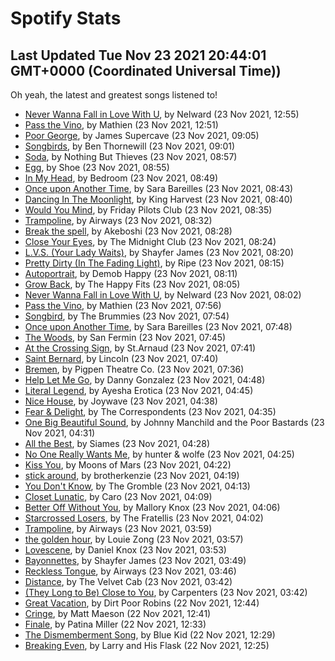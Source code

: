 
# Spotify Stats
## Last Updated Tue Nov 23 2021 20:44:01 GMT+0000 (Coordinated Universal Time))

Oh yeah, the latest and greatest songs listened to!

- [Never Wanna Fall in Love With U](https://www.last.fm/music/Nelward/_/Never+Wanna+Fall+in+Love+With+U), by Nelward (23 Nov 2021, 12:55)
- [Pass the Vino](https://www.last.fm/music/Mathien/_/Pass+the+Vino), by Mathien (23 Nov 2021, 12:51)
- [Poor George](https://www.last.fm/music/James+Supercave/_/Poor+George), by James Supercave (23 Nov 2021, 09:05)
- [Songbirds](https://www.last.fm/music/Ben+Thornewill/_/Songbirds), by Ben Thornewill (23 Nov 2021, 09:01)
- [Soda](https://www.last.fm/music/Nothing+But+Thieves/_/Soda), by Nothing But Thieves (23 Nov 2021, 08:57)
- [Egg](https://www.last.fm/music/Shoe/_/Egg), by Shoe (23 Nov 2021, 08:55)
- [In My Head](https://www.last.fm/music/Bedroom/_/In+My+Head), by Bedroom (23 Nov 2021, 08:49)
- [Once upon Another Time](https://www.last.fm/music/Sara+Bareilles/_/Once+upon+Another+Time), by Sara Bareilles (23 Nov 2021, 08:43)
- [Dancing In The Moonlight](https://www.last.fm/music/King+Harvest/_/Dancing+In+The+Moonlight), by King Harvest (23 Nov 2021, 08:40)
- [Would You Mind](https://www.last.fm/music/Friday+Pilots+Club/_/Would+You+Mind), by Friday Pilots Club (23 Nov 2021, 08:35)
- [Trampoline](https://www.last.fm/music/Airways/_/Trampoline), by Airways (23 Nov 2021, 08:32)
- [Break the spell](https://www.last.fm/music/Akeboshi/_/Break+the+spell), by Akeboshi (23 Nov 2021, 08:28)
- [Close Your Eyes](https://www.last.fm/music/The+Midnight+Club/_/Close+Your+Eyes), by The Midnight Club (23 Nov 2021, 08:24)
- [L.V.S. (Your Lady Waits)](https://www.last.fm/music/Shayfer+James/_/L.V.S.+(Your+Lady+Waits)), by Shayfer James (23 Nov 2021, 08:20)
- [Pretty Dirty (In The Fading Light)](https://www.last.fm/music/Ripe/_/Pretty+Dirty+(In+The+Fading+Light)), by Ripe (23 Nov 2021, 08:15)
- [Autoportrait](https://www.last.fm/music/Demob+Happy/_/Autoportrait), by Demob Happy (23 Nov 2021, 08:11)
- [Grow Back](https://www.last.fm/music/The+Happy+Fits/_/Grow+Back), by The Happy Fits (23 Nov 2021, 08:05)
- [Never Wanna Fall in Love With U](https://www.last.fm/music/Nelward/_/Never+Wanna+Fall+in+Love+With+U), by Nelward (23 Nov 2021, 08:02)
- [Pass the Vino](https://www.last.fm/music/Mathien/_/Pass+the+Vino), by Mathien (23 Nov 2021, 07:56)
- [Songbird](https://www.last.fm/music/The+Brummies/_/Songbird), by The Brummies (23 Nov 2021, 07:54)
- [Once upon Another Time](https://www.last.fm/music/Sara+Bareilles/_/Once+upon+Another+Time), by Sara Bareilles (23 Nov 2021, 07:48)
- [The Woods](https://www.last.fm/music/San+Fermin/_/The+Woods), by San Fermin (23 Nov 2021, 07:45)
- [At the Crossing Sign](https://www.last.fm/music/St.Arnaud/_/At+the+Crossing+Sign), by St.Arnaud (23 Nov 2021, 07:41)
- [Saint Bernard](https://www.last.fm/music/Lincoln/_/Saint+Bernard), by Lincoln (23 Nov 2021, 07:40)
- [Bremen](https://www.last.fm/music/Pigpen+Theatre+Co./_/Bremen), by Pigpen Theatre Co. (23 Nov 2021, 07:36)
- [Help Let Me Go](https://www.last.fm/music/Danny+Gonzalez/_/Help+Let+Me+Go), by Danny Gonzalez (23 Nov 2021, 04:48)
- [Literal Legend](https://www.last.fm/music/Ayesha+Erotica/_/Literal+Legend), by Ayesha Erotica (23 Nov 2021, 04:45)
- [Nice House](https://www.last.fm/music/Joywave/_/Nice+House), by Joywave (23 Nov 2021, 04:38)
- [Fear & Delight](https://www.last.fm/music/The+Correspondents/_/Fear+&+Delight), by The Correspondents (23 Nov 2021, 04:35)
- [One Big Beautiful Sound](https://www.last.fm/music/Johnny+Manchild+and+the+Poor+Bastards/_/One+Big+Beautiful+Sound), by Johnny Manchild and the Poor Bastards (23 Nov 2021, 04:31)
- [All the Best](https://www.last.fm/music/Siames/_/All+the+Best), by Siames (23 Nov 2021, 04:28)
- [No One Really Wants Me](https://www.last.fm/music/hunter+&+wolfe/_/No+One+Really+Wants+Me), by hunter & wolfe (23 Nov 2021, 04:25)
- [Kiss You](https://www.last.fm/music/Moons+of+Mars/_/Kiss+You), by Moons of Mars (23 Nov 2021, 04:22)
- [stick around](https://www.last.fm/music/brotherkenzie/_/stick+around), by brotherkenzie (23 Nov 2021, 04:19)
- [You Don't Know](https://www.last.fm/music/The+Gromble/_/You+Don%27t+Know), by The Gromble (23 Nov 2021, 04:13)
- [Closet Lunatic](https://www.last.fm/music/Caro/_/Closet+Lunatic), by Caro (23 Nov 2021, 04:09)
- [Better Off Without You](https://www.last.fm/music/Mallory+Knox/_/Better+Off+Without+You), by Mallory Knox (23 Nov 2021, 04:06)
- [Starcrossed Losers](https://www.last.fm/music/The+Fratellis/_/Starcrossed+Losers), by The Fratellis (23 Nov 2021, 04:02)
- [Trampoline](https://www.last.fm/music/Airways/_/Trampoline), by Airways (23 Nov 2021, 03:59)
- [the golden hour](https://www.last.fm/music/Louie+Zong/_/the+golden+hour), by Louie Zong (23 Nov 2021, 03:57)
- [Lovescene](https://www.last.fm/music/Daniel+Knox/_/Lovescene), by Daniel Knox (23 Nov 2021, 03:53)
- [Bayonnettes](https://www.last.fm/music/Shayfer+James/_/Bayonnettes), by Shayfer James (23 Nov 2021, 03:49)
- [Reckless Tongue](https://www.last.fm/music/Airways/_/Reckless+Tongue), by Airways (23 Nov 2021, 03:46)
- [Distance](https://www.last.fm/music/The+Velvet+Cab/_/Distance), by The Velvet Cab (23 Nov 2021, 03:42)
- [(They Long to Be) Close to You](https://www.last.fm/music/Carpenters/_/(They+Long+to+Be)+Close+to+You), by Carpenters (23 Nov 2021, 03:42)
- [Great Vacation](https://www.last.fm/music/Dirt+Poor+Robins/_/Great+Vacation), by Dirt Poor Robins (22 Nov 2021, 12:44)
- [Cringe](https://www.last.fm/music/Matt+Maeson/_/Cringe), by Matt Maeson (22 Nov 2021, 12:41)
- [Finale](https://www.last.fm/music/Patina+Miller/_/Finale), by Patina Miller (22 Nov 2021, 12:33)
- [The Dismemberment Song](https://www.last.fm/music/Blue+Kid/_/The+Dismemberment+Song), by Blue Kid (22 Nov 2021, 12:29)
- [Breaking Even](https://www.last.fm/music/Larry+and+His+Flask/_/Breaking+Even), by Larry and His Flask (22 Nov 2021, 12:25)
